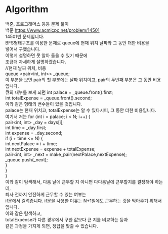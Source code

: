 # Algorithm
백준, 프로그래머스 등등 문제 풀이      
백준 https://www.acmicpc.net/problem/14501     
14501번 문제입니다.     
BFS형태구조를 이용한 문제로 queue에 현재 위치 날짜와 그 동안 더한 비용을   
넣어서 구했습니다.    
이렇게 설명하면 못 알아 들을 수 있기 때문에    
조금더 자세하게 설명하겠습니다.    
//현재 날짜 위치, 비용       
queue <pair<int, int>> _queue;    
이 부분을 보면 pair의 첫 부분에는 날짜 위치이고, pair의 두번째 부분은 그 동안 비용입니다.     
큐의 내부를 보게 되면
int palace = _queue.front().first;        
int totalExpense = _queue.front().second;     
이와 같은 형태의 변수들이 있을 것입니다.     
palace는 현재 위치고, totalExpense는 알 수 있다시피, 그 동안 더한 비용입니다.   
여기서 저는
for (int i = palace; i < N; i++) {    
			pair<int, int> _day = days[i];      
			int time = _day.first;          
			int expense = _day.second;          
			if (i + time <= N) {            
				int nextPalace = i + time;          
				int nextExpense = expense + totalExpense;           
				pair<int, int> _next = make_pair(nextPalace,nextExpense);     
				_queue.push(_next);       
			}         
		}       
}       
이와 같이 탐색해서, 다음 날에 근무할 지 아니면 다다음날에 근무할지를 결정해야 하는 데,    
퇴사 전까지 안전하게 근무할 수 있는 여부는    
if문에서 걸려줍니다. 
if문을 사용한 이유는 N+1일에도 근무하는 것을 막아주기 위해서 입니다.       
이와 같은 탐색하고,        
totalExpense가 다른 경우에서 구한 값보다 큰 지를 비교하는 등과   
같은 과정을 가지게 되면, 정답을 맞출 수 있습니다.    
